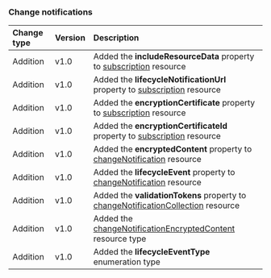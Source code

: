 ### Change notifications

| **Change type** | **Version** | **Description** |
|:---|:---|:---|
|Addition|v1.0|Added the **includeResourceData** property to [subscription](https://docs.microsoft.com/en-us/graph/api/resources/subscription?view=graph-rest-1.0) resource|
|Addition|v1.0|Added the **lifecycleNotificationUrl** property to [subscription](https://docs.microsoft.com/en-us/graph/api/resources/subscription?view=graph-rest-1.0) resource|
|Addition|v1.0|Added the **encryptionCertificate** property to [subscription](https://docs.microsoft.com/en-us/graph/api/resources/subscription?view=graph-rest-1.0) resource|
|Addition|v1.0|Added the **encryptionCertificateId** property to [subscription](https://docs.microsoft.com/en-us/graph/api/resources/subscription?view=graph-rest-1.0) resource|
|Addition|v1.0|Added the **encryptedContent** property to [changeNotification](https://docs.microsoft.com/en-us/graph/api/resources/changeNotification?view=graph-rest-1.0) resource|
|Addition|v1.0|Added the **lifecycleEvent** property to [changeNotification](https://docs.microsoft.com/en-us/graph/api/resources/changeNotification?view=graph-rest-1.0) resource|
|Addition|v1.0|Added the **validationTokens** property to [changeNotificationCollection](https://docs.microsoft.com/en-us/graph/api/resources/changeNotificationCollection?view=graph-rest-1.0) resource|
|Addition|v1.0|Added the [changeNotificationEncryptedContent](https://docs.microsoft.com/en-us/graph/api/resources/changeNotificationEncryptedContent?view=graph-rest-1.0) resource type|
|Addition|v1.0|Added the **lifecycleEventType** enumeration type|
